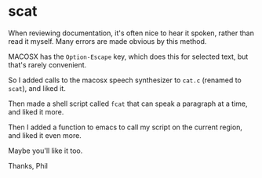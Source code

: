 # scat

When reviewing documentation, it's often nice to hear it spoken,
rather than read it myself.  Many errors are made obvious by this
method.

MACOSX has the `Option-Escape` key, which does this for selected
text, but that's rarely convenient.

So I added calls to the macosx speech synthesizer to `cat.c` (renamed
to `scat`), and liked it.

Then made a shell script called `fcat` that can speak a paragraph
at a time, and liked it more.

Then I added a function to emacs to call my script on the current
region, and liked it even more.

Maybe you'll like it too.

Thanks,
 Phil
